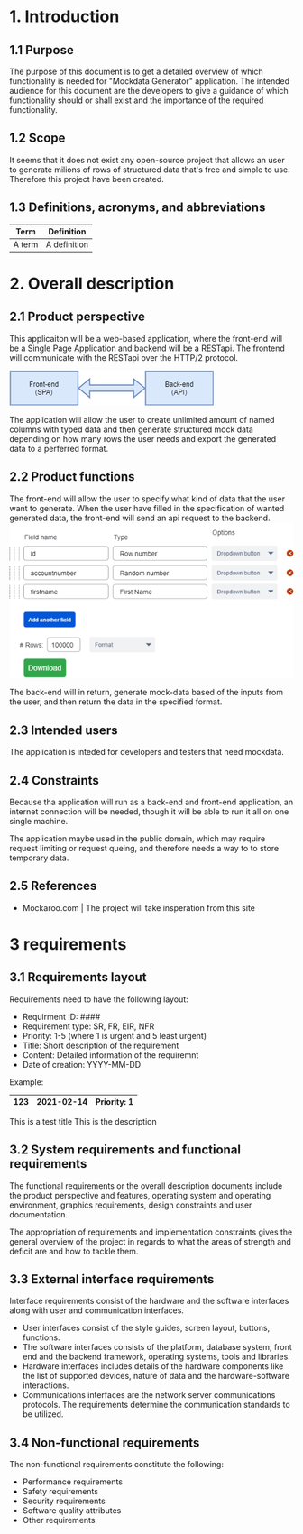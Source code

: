 # 1. Introduction

## 1.1 Purpose
The purpose of this document is to get a detailed overview of which functionality is needed for "Mockdata Generator" application. The intended audience for this document are the developers to give a guidance of which functionality should or shall exist and the importance of the required functionality.

## 1.2 Scope
It seems that it does not exist any open-source project that allows an user to generate milions of rows of structured data that's free and simple to use. Therefore this project have been created.

## 1.3 Definitions, acronyms, and abbreviations

| Term | Definition |
| ---- | ---------- |
| A term | A definition |

# 2. Overall description

## 2.1 Product perspective
This applicaiton will be a web-based application, where the front-end will be a Single Page Application and backend will be a RESTapi. The frontend will communicate with the RESTapi over the HTTP/2 protocol.

![Image how the frontend and backend are dependent of eachother](./images/block_diagram.png)

The application will allow the user to create unlimited amount of named columns with typed data and then generate structured mock data depending on how many rows the user needs and export the generated data to a perferred format.
## 2.2 Product functions
The front-end will allow the user to specify what kind of data that the user want to generate. When the user have filled in the specification of wanted generated data, the front-end will send an api request to the backend.
![An wireframe image of proposed layout](./images/wireframe.png)

The back-end will in return, generate mock-data based of the inputs from the user, and then return the data in the specified format.
## 2.3 Intended users
The application is inteded for developers and testers that need mockdata.
## 2.4 Constraints
Because tha application will run as a back-end and front-end application, an internet connection will be needed, though it will be able to run it all on one single machine.

The application maybe used in the public domain, which may require request limiting or request queing, and therefore needs a way to to store temporary data.
## 2.5 References 
- Mockaroo.com | The project will take insperation from this site

# 3 requirements

## 3.1 Requirements layout
Requirements need to have the following layout:
- Requirment ID: ####
- Requirement type: SR, FR, EIR, NFR
- Priority: 1-5 (where 1 is urgent and 5 least urgent)
- Title: Short description of the requirement
- Content: Detailed information of the requiremnt
- Date of creation: YYYY-MM-DD

Example:

| 123 | 2021-02-14 | Priority: 1 | 
| --- | ---------- | ----------- |
<td colspan=3> This is a test title
<td colspan=3> This is the description

## 3.2 System requirements and functional requirements

The functional requirements or the overall description documents include the product perspective and features, operating system and operating environment, graphics requirements, design constraints and user documentation.

The appropriation of requirements and implementation constraints gives the general overview of the project in regards to what the areas of strength and deficit are and how to tackle them.

## 3.3 External interface requirements
Interface requirements consist of the hardware and the software interfaces along with user and communication interfaces.

- User interfaces consist of the style guides, screen layout, buttons, functions.
- The software interfaces consists of the platform, database system, front end and the backend framework, operating systems, tools and libraries.
- Hardware interfaces includes details of the hardware components like the list of supported devices, nature of data and the hardware-software interactions.
- Communications interfaces are the network server communications protocols. The requirements determine the communication standards to be utilized.

## 3.4 Non-functional requirements
The non-functional requirements constitute the following:

- Performance requirements
- Safety requirements
- Security requirements
- Software quality attributes
- Other requirements
